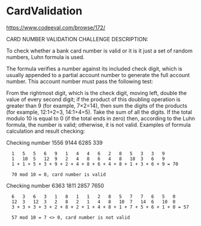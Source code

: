 # CardValidation 

https://www.codeeval.com/browse/172/

CARD NUMBER VALIDATION
CHALLENGE DESCRIPTION:

To check whether a bank card number is valid or it is it just a set of random numbers, Luhn formula is used.

The formula verifies a number against its included check digit, which is usually appended to a partial account number to generate the full account number. This account number must pass the following test:

From the rightmost digit, which is the check digit, moving left, double the value of every second digit; if the product of this doubling operation is greater than 9 (for example, 7×2=14), then sum the digits of the products (for example, 12:1+2=3, 14:1+4=5).
Take the sum of all the digits.
If the total modulo 10 is equal to 0 (if the total ends in zero) then, according to the Luhn formula, the number is valid; otherwise, it is not valid.
Examples of formula calculation and result checking:

  Checking number 1556 9144 6285 339

      1   5   5   6   9   1   4   4   6   2   8   5   3   3   9
      1   10  5   12  9   2   4   8   6   4   8   10  3   6   9
      1 + 1 + 5 + 3 + 9 + 2 + 4 + 8 + 6 + 4 + 8 + 1 + 3 + 6 + 9 = 70

      70 mod 10 = 0, card number is valid

 Checking number 6363 1811 2857 7650

      6   3   6   3   1   8   1   1   2   8   5   7   7   6   5   0
      12  3   12  3   2   8   2   1   4   8   10  7   14  6   10  0 
      3 + 3 + 3 + 3 + 2 + 8 + 2 + 1 + 4 + 8 + 1 + 7 + 5 + 6 + 1 + 0 = 57

      57 mod 10 = 7 <> 0, card number is not valid
